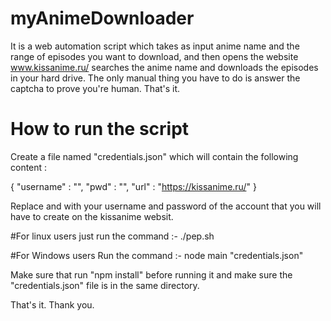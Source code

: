 # myAnimeDownloader
It is a web automation script which takes as input anime name and the range of episodes you want to download, and then opens the website www.kissanime.ru/ searches the anime name and downloads the episodes in your hard drive. The only manual thing you have to do is answer the captcha to prove you're human. That's it.

# How to run the script
Create a file named "credentials.json" which will contain the following content : 

{
    "username" : "<username>",
    "pwd" : "<password>",
    "url" : "https://kissanime.ru/"
}

Replace <username> and <password> with your username and password of the account that you will have to create on the kissanime websit.

#For linux users 
just run the command :- ./pep.sh

#For Windows users
Run the command :- node main "credentials.json"

Make sure that run "npm install" before running it and make sure the "credentials.json" file is in the same directory.

That's it. Thank you.
